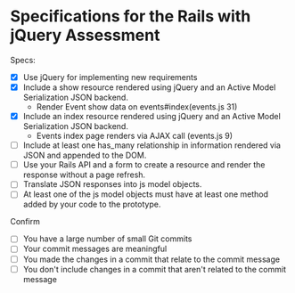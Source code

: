 # Specifications for the Rails with jQuery Assessment

Specs:
- [X] Use jQuery for implementing new requirements
- [X] Include a show resource rendered using jQuery and an Active Model Serialization JSON backend.
  - Render Event show data on events#index(events.js 31)
- [X] Include an index resource rendered using jQuery and an Active Model Serialization JSON backend.
  - Events index page renders via AJAX call (events.js 9)    
- [ ] Include at least one has_many relationship in information rendered via JSON and appended to the DOM.
- [ ] Use your Rails API and a form to create a resource and render the response without a page refresh.
- [ ] Translate JSON responses into js model objects.
- [ ] At least one of the js model objects must have at least one method added by your code to the prototype.

Confirm
- [ ] You have a large number of small Git commits
- [ ] Your commit messages are meaningful
- [ ] You made the changes in a commit that relate to the commit message
- [ ] You don't include changes in a commit that aren't related to the commit message